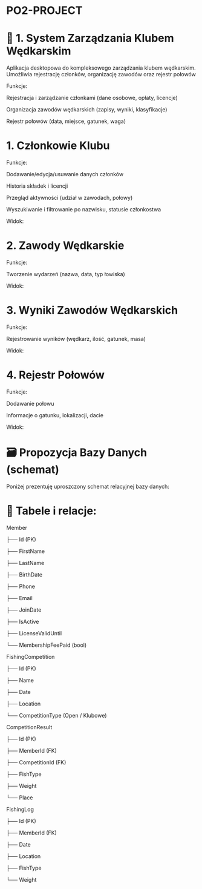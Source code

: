 # PO2-PROJECT

# 🎣 1. System Zarządzania Klubem Wędkarskim
Aplikacja desktopowa do kompleksowego zarządzania klubem wędkarskim. Umożliwia rejestrację członków, organizację zawodów oraz rejestr połowów

Funkcje:

Rejestracja i zarządzanie członkami (dane osobowe, opłaty, licencje)

Organizacja zawodów wędkarskich (zapisy, wyniki, klasyfikacje)

Rejestr połowów (data, miejsce, gatunek, waga)

# 1. Członkowie Klubu
Funkcje:

Dodawanie/edycja/usuwanie danych członków

Historia składek i licencji

Przegląd aktywności (udział w zawodach, połowy)

Wyszukiwanie i filtrowanie po nazwisku, statusie członkostwa

Widok:


# 2. Zawody Wędkarskie
Funkcje:

Tworzenie wydarzeń (nazwa, data, typ łowiska)

Widok:

# 3. Wyniki Zawodów Wędkarskich
Funkcje:

Rejestrowanie wyników (wędkarz, ilość, gatunek, masa)

Widok:

# 4. Rejestr Połowów
Funkcje:

Dodawanie połowu 

Informacje o gatunku, lokalizacji, dacie

Widok:

# 🗃️ Propozycja Bazy Danych (schemat)
Poniżej prezentuję uproszczony schemat relacyjnej bazy danych:

# 🔗 Tabele i relacje:

Member

├── Id (PK)

├── FirstName

├── LastName

├── BirthDate

├── Phone

├── Email

├── JoinDate

├── IsActive

├── LicenseValidUntil

└── MembershipFeePaid (bool)

FishingCompetition

├── Id (PK)

├── Name

├── Date

├── Location

└── CompetitionType (Open / Klubowe)

CompetitionResult

├── Id (PK)

├── MemberId (FK)

├── CompetitionId (FK)

├── FishType

├── Weight

└── Place

FishingLog

├── Id (PK)

├── MemberId (FK)

├── Date

├── Location

├── FishType

└── Weight
